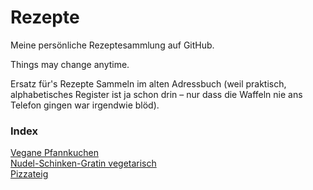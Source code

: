 
# Rezepte

Meine persönliche Rezeptesammlung auf GitHub.

Things may change anytime.

Ersatz für's Rezepte Sammeln im alten Adressbuch (weil praktisch, alphabetisches Register ist ja schon drin – nur dass die Waffeln nie ans Telefon gingen war irgendwie blöd).

### Index

[Vegane Pfannkuchen](Vegane_Pfannkuchen.md)  
[Nudel-Schinken-Gratin vegetarisch](NS-Gratin_vegetarisch.md)  
[Pizzateig](Pizzateig.md)
